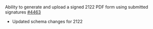 Ability to generate and upload a signed 2122 PDF form using submitted signatures [#4463](https://github.com/department-of-veterans-affairs/vets-api/pull/4463)

- Updated schema changes for 2122
